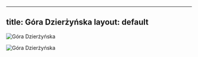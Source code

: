 


---
title: Góra Dzierżyńska
layout: default
---

![Góra Dzierżyńska](https://navtur.pl/files/plc_pano/3561.jpg)

![Góra Dzierżyńska](https://symbolhunt.com/wp-content/uploads/2020/12/Hara-Dzyarzhynskaya-1.jpg)